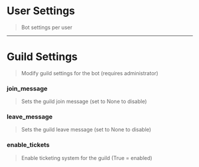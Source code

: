 # User Settings
> Bot settings per user

---

# Guild Settings
> Modify guild settings for the bot (requires administrator)

### join_message
> Sets the guild join message (set to None to disable)
### leave_message
> Sets the guild leave message (set to None to disable)
### enable_tickets
> Enable ticketing system for the guild (True = enabled)